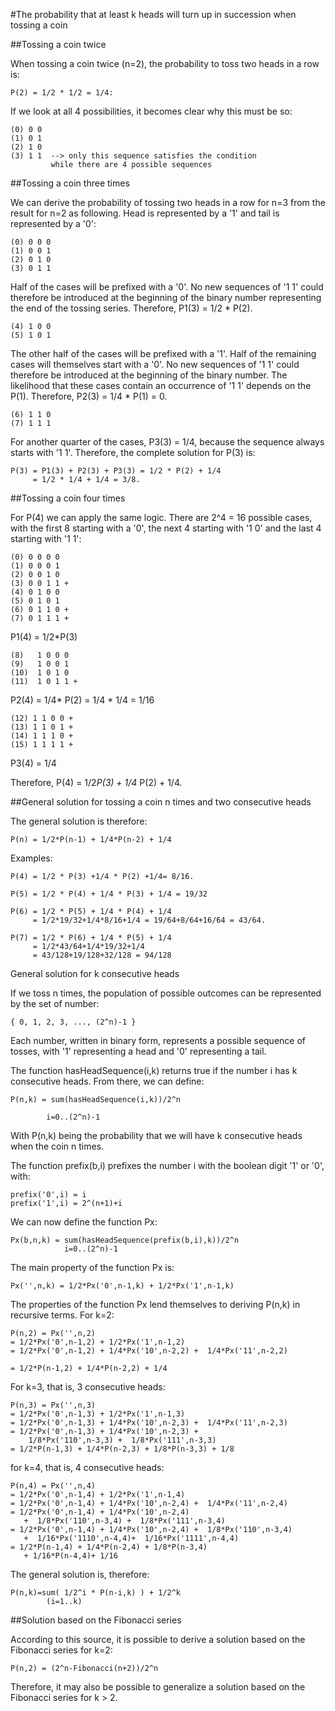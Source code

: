 #The probability that at least k heads will turn up in succession when tossing a coin

##Tossing a coin twice

When tossing a coin twice (n=2), the probability to toss two heads in a row is:

	P(2) = 1/2 * 1/2 = 1/4:

If we look at all 4 possibilities, it becomes clear why this must be so:

	(0) 0 0
	(1) 0 1
	(2) 1 0
	(3) 1 1  --> only this sequence satisfies the condition
		     while there are 4 possible sequences

##Tossing a coin three times

We can derive the probability of tossing two heads in a row for n=3 from the result for n=2 as following. Head is represented by a '1' and tail is represented by a '0':

	(0) 0 0 0
	(1) 0 0 1
	(2) 0 1 0
	(3) 0 1 1 

Half of the cases will be prefixed with a '0'. No new sequences of '1 1' could therefore be introduced at the beginning of the binary number representing the end of the tossing series. Therefore, P1(3) = 1/2 * P(2).

	(4) 1 0 0
	(5) 1 0 1

The other half of the cases will be prefixed with a '1'. Half of the remaining cases will themselves start with a '0'. No new sequences of '1 1' could therefore be introduced at the beginning of the binary number. The likelihood that these cases contain an occurrence of '1 1' depends on the P(1). Therefore, P2(3) = 1/4 * P(1) = 0.

	(6) 1 1 0
	(7) 1 1 1 

For another quarter of the cases, P3(3) = 1/4, because the sequence always starts with '1 1'. Therefore, the complete solution for P(3) is:

	P(3) = P1(3) + P2(3) + P3(3) = 1/2 * P(2) + 1/4 
	     = 1/2 * 1/4 + 1/4 = 3/8.

##Tossing a coin four times

For P(4) we can apply the same logic. There are 2^4 = 16 possible cases, with the first 8 starting with a '0', the next 4 starting with '1 0' and the last 4 starting with '1 1':

	(0) 0 0 0 0
	(1) 0 0 0 1
	(2) 0 0 1 0
	(3) 0 0 1 1 +
	(4) 0 1 0 0
	(5) 0 1 0 1
	(6) 0 1 1 0 +
	(7) 0 1 1 1 +

P1(4) = 1/2*P(3)

	(8)   1 0 0 0
	(9)   1 0 0 1
	(10)  1 0 1 0
	(11)  1 0 1 1 +

P2(4) = 1/4* P(2) = 1/4 * 1/4 = 1/16

	(12) 1 1 0 0 +
	(13) 1 1 0 1 +
	(14) 1 1 1 0 +
	(15) 1 1 1 1 +

P3(4) = 1/4

Therefore, P(4) = 1/2*P(3) +  1/4* P(2) + 1/4.

##General solution for tossing a coin n times and two consecutive heads

The general solution is therefore: 

	P(n) = 1/2*P(n-1) + 1/4*P(n-2) + 1/4﻿

Examples:

	P(4) = 1/2 * P(3) +1/4 * P(2) +1/4= 8/16. 

	P(5) = 1/2 * P(4) + 1/4 * P(3) + 1/4 = 19/32

	P(6) = 1/2 * P(5) + 1/4 * P(4) + 1/4 
	     = 1/2*19/32+1/4*8/16+1/4 = 19/64+8/64+16/64 = 43/64. ﻿

	P(7) = 1/2 * P(6) + 1/4 * P(5) + 1/4 
 	     = 1/2*43/64+1/4*19/32+1/4
	     = 43/128+19/128+32/128 = 94/128

General solution for k consecutive heads

If we toss n times, the population of possible outcomes can be represented by the set of number:

	{ 0, 1, 2, 3, ..., (2^n)-1 }

Each number, written in binary form, represents a possible sequence of tosses, with '1' representing a head and '0' representing a tail.

The function hasHeadSequence(i,k) returns true if the number i has k consecutive heads. From there, we can define:

	P(n,k) = sum(hasHeadSequence(i,k))/2^n

            i=0..(2^n)-1

With P(n,k) being the probability that we will have k consecutive heads when the coin n times.

The function prefix(b,i) prefixes the number i with the boolean digit '1' or '0', with:

	prefix('0',i) = i
	prefix('1',i) = 2^(n+1)+i

We can now define the function Px:

	Px(b,n,k) = sum(hasHeadSequence(prefix(b,i),k))/2^n
                i=0..(2^n)-1

The main property of the function Px is:

	Px('',n,k) = 1/2*Px('0',n-1,k) + 1/2*Px('1',n-1,k)

The properties of the function Px lend themselves to deriving P(n,k) in recursive terms. For k=2:

	P(n,2) = Px('',n,2)
	= 1/2*Px('0',n-1,2) + 1/2*Px('1',n-1,2)
	= 1/2*Px('0',n-1,2) + 1/4*Px('10',n-2,2) +  1/4*Px('11',n-2,2)

	= 1/2*P(n-1,2) + 1/4*P(n-2,2) + 1/4

For k=3, that is, 3 consecutive heads:

	P(n,3) = Px('',n,3)
	= 1/2*Px('0',n-1,3) + 1/2*Px('1',n-1,3)
	= 1/2*Px('0',n-1,3) + 1/4*Px('10',n-2,3) +  1/4*Px('11',n-2,3)
	= 1/2*Px('0',n-1,3) + 1/4*Px('10',n-2,3) +  
	    1/8*Px('110',n-3,3) +  1/8*Px('111',n-3,3)
	= 1/2*P(n-1,3) + 1/4*P(n-2,3) + 1/8*P(n-3,3) + 1/8

for k=4, that is, 4 consecutive heads:

	P(n,4) = Px('',n,4)
	= 1/2*Px('0',n-1,4) + 1/2*Px('1',n-1,4)
	= 1/2*Px('0',n-1,4) + 1/4*Px('10',n-2,4) +  1/4*Px('11',n-2,4)
	= 1/2*Px('0',n-1,4) + 1/4*Px('10',n-2,4) 
	   +  1/8*Px('110',n-3,4) +  1/8*Px('111',n-3,4)
	= 1/2*Px('0',n-1,4) + 1/4*Px('10',n-2,4) +  1/8*Px('110',n-3,4) 
	   +  1/16*Px('1110',n-4,4)+  1/16*Px('1111',n-4,4)
	= 1/2*P(n-1,4) + 1/4*P(n-2,4) + 1/8*P(n-3,4) 
	   + 1/16*P(n-4,4)+ 1/16

The general solution is, therefore:

    P(n,k)=sum( 1/2^i * P(n-i,k) ) + 1/2^k
            (i=1..k)

##Solution based on the Fibonacci series

According to this source, it is possible to derive a solution based on the Fibonacci series for k=2:

	P(n,2) = (2^n-Fibonacci(n+2))/2^n

Therefore, it may also be possible to generalize a solution based on the Fibonacci series for k > 2.

